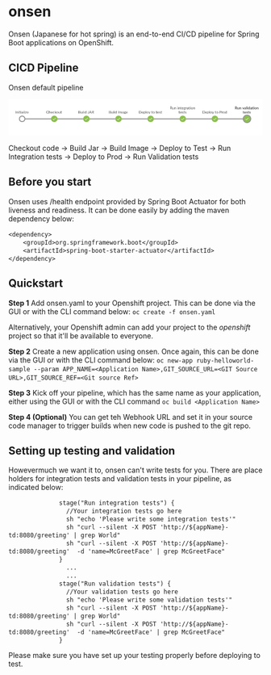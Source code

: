 # onsen
Onsen (Japanese for hot spring) is an end-to-end CI/CD pipeline for Spring Boot applications on OpenShift.

## CICD Pipeline
Onsen default pipeline

![Image of Pipeline](https://raw.githubusercontent.com/rrezel/onsen/master/screenshot.png)

Checkout code &rarr; Build Jar &rarr; Build Image &rarr; Deploy to Test &rarr; Run Integration tests &rarr; Deploy to Prod &rarr; Run Validation tests

## Before you start

Onsen uses /health endpoint provided by Spring Boot Actuator for both liveness and readiness. It can be done easily by adding the maven dependency below:

```
<dependency>
    <groupId>org.springframework.boot</groupId>
    <artifactId>spring-boot-starter-actuator</artifactId>
</dependency>
```


## Quickstart
**Step 1**
Add onsen.yaml to your Openshift project. This can be done via the GUI or with the CLI command below:
 `oc create -f onsen.yaml`

Alternatively, your Openshift admin can add your project to the *openshift* project so that it'll be available to everyone.

**Step 2**
Create a new application using onsen. Once again, this can be done via the GUI or with the CLI command below:
`oc new-app ruby-helloworld-sample --param APP_NAME=<Application Name>,GIT_SOURCE_URL=<GIT Source URL>,GIT_SOURCE_REF=<Git source Ref>`

**Step 3**
Kick off your pipeline, which has the same name as your application, either using the GUI or with the CLI command
`oc build <Application Name>`

**Step 4 (Optional)**
You can get teh Webhook URL and set it in your source code manager to trigger builds when new code is pushed to the git repo.

## Setting up testing and validation
Howevermuch we want it to, onsen can't write tests for you. There are place holders for integration tests and validation tests in your pipeline, as indicated below:

```
              stage("Run integration tests") {
                //Your integration tests go here
                sh "echo 'Please write some integration tests'"
                sh "curl --silent -X POST 'http://${appName}-td:8080/greeting' | grep World"
                sh "curl --silent -X POST 'http://${appName}-td:8080/greeting'  -d 'name=McGreetFace' | grep McGreetFace"
              }
                ...
                ...
              stage("Run validation tests") {
                //Your validation tests go here
                sh "echo 'Please write some validation tests'"
                sh "curl --silent -X POST 'http://${appName}-td:8080/greeting' | grep World"
                sh "curl --silent -X POST 'http://${appName}-td:8080/greeting'  -d 'name=McGreetFace' | grep McGreetFace"
              }
```

Please make sure you have set up your testing properly before deploying to test.



